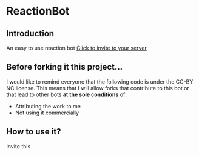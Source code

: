 # ReactionBot

## Introduction

An easy to use reaction bot
[Click to invite to your server](https://discord.com/api/oauth2/authorize?client_id=744834906986643554&permissions=268435456&scope=bot)

## Before forking it this project...

I would like to remind everyone that the following code is under the CC-BY NC license.
This means that I will allow forks that contribute to this bot or that lead to other bots **at the sole conditions** of:
- Attributing the work to me
- Not using it commercially

## How to use it?

Invite this 
